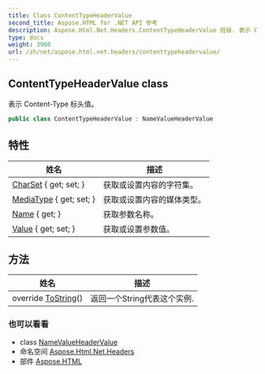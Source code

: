 ```yaml
---
title: Class ContentTypeHeaderValue
second_title: Aspose.HTML for .NET API 参考
description: Aspose.Html.Net.Headers.ContentTypeHeaderValue 班级. 表示 ContentType 标头值
type: docs
weight: 3900
url: /zh/net/aspose.html.net.headers/contenttypeheadervalue/
---
```

## ContentTypeHeaderValue class

表示 Content-Type 标头值。

```csharp
public class ContentTypeHeaderValue : NameValueHeaderValue
```

## 特性

| 姓名 | 描述 |
| --- | --- |
| [CharSet](../../aspose.html.net.headers/contenttypeheadervalue/charset/) { get; set; } | 获取或设置内容的字符集。 |
| [MediaType](../../aspose.html.net.headers/contenttypeheadervalue/mediatype/) { get; set; } | 获取或设置内容的媒体类型。 |
| [Name](../../aspose.html.net.headers/namevalueheadervalue/name/) { get; } | 获取参数名称。 |
| [Value](../../aspose.html.net.headers/namevalueheadervalue/value/) { get; set; } | 获取或设置参数值。 |

## 方法

| 姓名 | 描述 |
| --- | --- |
| override [ToString](../../aspose.html.net.headers/namevalueheadervalue/tostring/)() | 返回一个String代表这个实例. |

### 也可以看看

* class [NameValueHeaderValue](../namevalueheadervalue/)
* 命名空间 [Aspose.Html.Net.Headers](../../aspose.html.net.headers/)
* 部件 [Aspose.HTML](../../)


